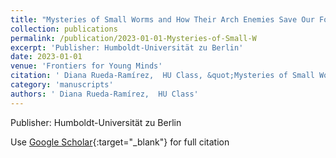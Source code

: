 ```yaml
---
title: "Mysteries of Small Worms and How Their Arch Enemies Save Our Food"
collection: publications
permalink: /publication/2023-01-01-Mysteries-of-Small-W
excerpt: 'Publisher: Humboldt-Universität zu Berlin'
date: 2023-01-01
venue: 'Frontiers for Young Minds'
citation: ' Diana Rueda-Ramírez,  HU Class, &quot;Mysteries of Small Worms and How Their Arch Enemies Save Our Food.&quot; Frontiers for Young Minds, 2023.'
category: 'manuscripts'
authors: ' Diana Rueda-Ramírez,  HU Class'
---
```

Publisher: Humboldt-Universität zu Berlin

Use [Google Scholar](https://scholar.google.com/scholar?q=Mysteries+of+Small+Worms+and+How+Their+Arch+Enemies+Save+Our+Food){:target="_blank"} for full citation